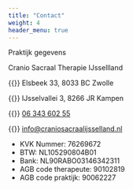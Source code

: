 ```yaml
---
title: "Contact"
weight: 4
header_menu: true
---
```



Praktijk gegevens

Cranio Sacraal Therapie IJssellland


{{<icon class="fa fa-map-pin">}}&nbsp;Elsbeek 33, 8033 BC Zwolle

{{<icon class="fa fa-map-pin">}}&nbsp;IJsselvallei 3, 8266 JR Kampen

{{<icon class="fa fa-phone">}}&nbsp;[06 343 602 55](tel:+31634360255)

{{<icon class="fa fa-envelope">}}&nbsp;[info@craniosacraalijsselland.nl](mailto:info@craniosacraalijsselland.nl)


- KVK Nummer: 76269672
- BTW: NL105290804B01
- Bank: NL90RABO03146342311
- AGB code therapeute: 90102819
- AGB code praktijk: 90062227

